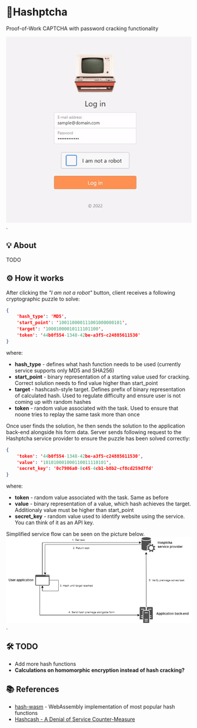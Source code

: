 
# 🤖Hashptcha

Proof-of-Work CAPTCHA with password cracking functionality


![Working demo GIF](/readme_img/demo-gif.gif "Working demo GIF").


## 💡 About
TODO

## ⚙️ How it works
After clicking the *"I am not a robot"* button, client receives a following cryptographic puzzle to solve:

```json
{
	'hash_type': 'MD5',
	'start_point': '100110000111001000000101',
	'target': '10001000010111101100',
	'token': '44b0f554-1348-42be-a3f5-c24885611530'
}
```
where:

 - **hash_type** - defines what hash function needs to be used (currently service supports only MD5 and SHA256)
 - **start_point** - binary representation of a starting value used for cracking. Correct solution needs to find value higher than start_point
 - **target** - hashcash-style target. Defines prefix of binary representation of calculated hash. Used to regulate difficulty and ensure user is not coming up with random hashes
 - **token** - random value associated with the task. Used to ensure that noone tries to replay the same task more than once

Once user finds the solution, he then sends the solution to the application back-end alongside his form data. Server sends following request to the Hashptcha service provider to ensure the puzzle has been solved correctly:
```json
{
	'token': '44b0f554-1348-42be-a3f5-c24885611530',
	'value': '101010001000110011110101',
	'secret_key': '0c7906a0-8c45-4cb1-b8b2-cf8cd259d7fd'
}
```
where:

 - **token** - random value associated with the task. Same as before
 - **value** - binary representation of a value, which hash achieves the target. Additionaly value must be higher than start_point
 - **secret_key** - random value used to identify website using the service. You can think of it as an API key.

Simplified service flow can be seen on the picture below.
![Application Flow](/readme_img/ApplicationFlow.png "Simplified application Flow").


## 🛠️ TODO

 - Add more hash functions
 - **Calculations on homomorphic encryption instead of hash cracking?**

## 📚 References

 - [hash-wasm](https://www.npmjs.com/package/hash-wasm) - WebAssembly implementation of most popular hash functions
 - [Hashcash - A Denial of Service Counter-Measure](http://www.hashcash.org/papers/hashcash.pdf)

